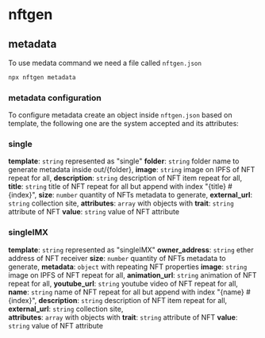 # nftgen

## metadata
To use medata command we need a file called `nftgen.json` 
```bash
npx nftgen metadata
```
### metadata configuration
To configure metadata create an object inside `nftgen.json` based on template, the following one are the system accepted and its attributes:

### single
**template**: `string` represented as "single" 
**folder**: `string` folder name to generate metadata inside out/{folder},
**image**: `string` image on IPFS of NFT repeat for all,
**description**: `string` description of NFT item repeat for all,
**title**: `string` title of NFT repeat for all but append with index "{title} #{index}",
**size**: `number` quantity of NFTs metadata to generate,
**external_url**: `string` collection site,
**attributes**: `array` with objects with 
            **trait**: `string` attribute of NFT 
            **value**: `string` value of NFT attribute

### singleIMX
**template**: `string` represented as "singleIMX" 
**owner_address**: `string` ether address of NFT receiver
**size**: `number` quantity of NFTs metadata to generate,
**metadata**: `object` with repeating NFT properties
            **image**: `string` image on IPFS of NFT repeat for all,
            **animation_url**: `string` animation of NFT repeat for all,
            **youtube_url**: `string` youtube video of NFT repeat for all,
            **name**: `string` name of NFT repeat for all but append with index "{name} #{index}",
            **description**: `string` description of NFT item repeat for all,
            **external_url**: `string` collection site,           
            **attributes**: `array` with objects with 
                **trait**: `string` attribute of NFT 
                **value**: `string` value of NFT attribute
